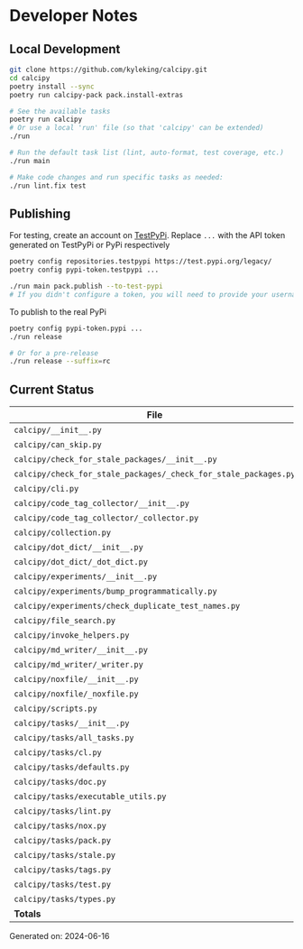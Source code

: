 # Developer Notes

## Local Development

```sh
git clone https://github.com/kyleking/calcipy.git
cd calcipy
poetry install --sync
poetry run calcipy-pack pack.install-extras

# See the available tasks
poetry run calcipy
# Or use a local 'run' file (so that 'calcipy' can be extended)
./run

# Run the default task list (lint, auto-format, test coverage, etc.)
./run main

# Make code changes and run specific tasks as needed:
./run lint.fix test
```

## Publishing

For testing, create an account on [TestPyPi](https://test.pypi.org/legacy/). Replace `...` with the API token generated on TestPyPi or PyPi respectively

```sh
poetry config repositories.testpypi https://test.pypi.org/legacy/
poetry config pypi-token.testpypi ...

./run main pack.publish --to-test-pypi
# If you didn't configure a token, you will need to provide your username and password to publish
```

To publish to the real PyPi

```sh
poetry config pypi-token.pypi ...
./run release

# Or for a pre-release
./run release --suffix=rc
```

## Current Status

<!-- {cts} COVERAGE -->
| File                                                            |   Statements |   Missing |   Excluded | Coverage   |
|-----------------------------------------------------------------|--------------|-----------|------------|------------|
| `calcipy/__init__.py`                                           |           16 |         0 |         24 | 100.0%     |
| `calcipy/can_skip.py`                                           |           17 |         1 |          0 | 89.3%      |
| `calcipy/check_for_stale_packages/__init__.py`                  |            5 |         2 |          0 | 60.0%      |
| `calcipy/check_for_stale_packages/_check_for_stale_packages.py` |          118 |         8 |          3 | 87.2%      |
| `calcipy/cli.py`                                                |           35 |         1 |         76 | 93.0%      |
| `calcipy/code_tag_collector/__init__.py`                        |            5 |         2 |          0 | 60.0%      |
| `calcipy/code_tag_collector/_collector.py`                      |          143 |         2 |          0 | 94.0%      |
| `calcipy/collection.py`                                         |           34 |         0 |         55 | 97.6%      |
| `calcipy/dot_dict/__init__.py`                                  |            5 |         2 |          0 | 60.0%      |
| `calcipy/dot_dict/_dot_dict.py`                                 |            8 |         0 |          0 | 100.0%     |
| `calcipy/experiments/__init__.py`                               |            0 |         0 |          0 | 100.0%     |
| `calcipy/experiments/bump_programmatically.py`                  |           24 |        24 |          0 | 0.0%       |
| `calcipy/experiments/check_duplicate_test_names.py`             |           36 |         0 |          2 | 95.0%      |
| `calcipy/file_search.py`                                        |           38 |         0 |          2 | 91.8%      |
| `calcipy/invoke_helpers.py`                                     |           30 |         2 |          0 | 81.8%      |
| `calcipy/md_writer/__init__.py`                                 |            5 |         2 |          0 | 60.0%      |
| `calcipy/md_writer/_writer.py`                                  |           95 |         6 |          0 | 88.9%      |
| `calcipy/noxfile/__init__.py`                                   |            5 |         2 |          0 | 60.0%      |
| `calcipy/noxfile/_noxfile.py`                                   |           44 |         2 |         51 | 83.8%      |
| `calcipy/scripts.py`                                            |            5 |         0 |         37 | 100.0%     |
| `calcipy/tasks/__init__.py`                                     |            0 |         0 |          0 | 100.0%     |
| `calcipy/tasks/all_tasks.py`                                    |           48 |         0 |          0 | 95.5%      |
| `calcipy/tasks/cl.py`                                           |           28 |         5 |          0 | 75.0%      |
| `calcipy/tasks/defaults.py`                                     |           20 |         0 |          0 | 89.3%      |
| `calcipy/tasks/doc.py`                                          |           45 |         0 |          8 | 90.5%      |
| `calcipy/tasks/executable_utils.py`                             |           34 |         0 |          0 | 89.6%      |
| `calcipy/tasks/lint.py`                                         |           44 |         2 |          0 | 82.9%      |
| `calcipy/tasks/nox.py`                                          |            8 |         0 |          0 | 100.0%     |
| `calcipy/tasks/pack.py`                                         |           42 |        11 |          0 | 64.1%      |
| `calcipy/tasks/stale.py`                                        |            6 |         0 |          0 | 100.0%     |
| `calcipy/tasks/tags.py`                                         |           18 |         1 |          0 | 91.7%      |
| `calcipy/tasks/test.py`                                         |           45 |         1 |          2 | 89.2%      |
| `calcipy/tasks/types.py`                                        |           14 |         0 |          0 | 90.0%      |
| **Totals**                                                      |         1020 |        76 |        260 | 86.5%      |

Generated on: 2024-06-16
<!-- {cte} -->
